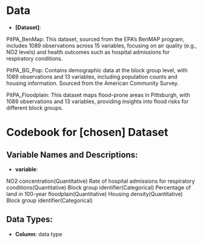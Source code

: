 # Data
-   **[Dataset]**: 

PitPA_BenMap: This dataset, sourced from the EPA’s BenMAP program, includes 1089 observations across 15 variables, focusing on air quality (e.g., NO2 levels) and health outcomes such as hospital admissions for respiratory conditions.
      
PitPA_BG_Pop: Contains demographic data at the block group level, with 1089 observations and 13 variables, including population counts and housing information. Sourced from the American Community Survey.

PitPA_Floodplain: This dataset maps flood-prone areas in Pittsburgh, with 1089 observations and 13 variables, providing insights into flood risks for different block groups. 


# Codebook for [chosen] Dataset

## Variable Names and Descriptions:

-   **variable**:
  
NO2 concentration(Quantitative)
Rate of hospital admissions for respiratory conditions(Quantitative)
Block group identifier(Categorical)
Percentage of land in 100-year floodplain(Quantitative)
Housing density(Quantitative)
Block group identifier(Categorical)

## Data Types:

-   **Column**: data type



